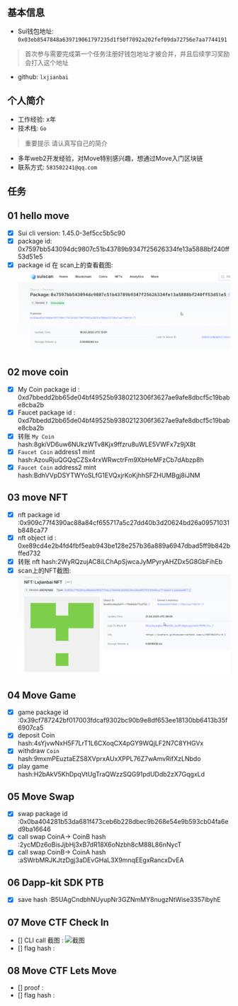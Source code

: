 ## 基本信息
- Sui钱包地址: `0x03eb8547848a639719061797235d1f50f7092a202fef09da72756e7aa7744191`
> 首次参与需要完成第一个任务注册好钱包地址才被合并，并且后续学习奖励会打入这个地址
- github: `lxjianbai`

## 个人简介
- 工作经验: x年
- 技术栈: `Go`
> 重要提示 请认真写自己的简介
- 多年web2开发经验，对Move特别感兴趣，想通过Move入门区块链
- 联系方式: `583502241@qq.com` 

## 任务

##   01 hello move  
- [x] Sui cli version: 1.45.0-3ef5cc5b5c90
- [x] package id: 0x7597bb543094dc9807c51b43789b9347f25626334fe13a5888bf240ff53d51e5
- [x] package id 在 scan上的查看截图:![Scan截图](./images/1.png)

##   02 move coin
- [x] My Coin package id : 0xd7bbedd2bb65de04bf49525b9380212306f3627ae9afe8dbcf5c19babe8cba2b
- [x] Faucet package id : 0xd7bbedd2bb65de04bf49525b9380212306f3627ae9afe8dbcf5c19babe8cba2b
- [x] 转账 `My Coin` hash:8gkiVD6uw6NUkzWTv8Kjx9ffzru8uWLE5VWFx7z9jX8t
- [x] `Faucet Coin` address1 mint hash:AzouRjuQGQqCZSx4rxWRwctrFm9XbHeMFzCb7dAbzp8h
- [x] `Faucet Coin` address2 mint hash:BdhVVpDSYTWYoSLfG1EVQxjrKoKjhhSFZHUMBgj8iJNM

##   03 move NFT
- [x] nft package id :0x909c77f4390ac88a84cf655717a5c27dd40b3d20624bd26a09571031b848ca77
- [x] nft object id : 0xe89cd4e2b4fd4fbf5eab943be128e257b36a889a6947dbad5ff9b842bffed732
- [x] 转账 nft  hash:2WyRQzujAC8iLChApSjwcaJyMPyryAHZDx5G8GbFihEb
- [x] scan上的NFT截图:![Scan截图](./images/3.png)

##   04 Move Game
- [x] game package id :0x39cf787242bf017003fdcaf9302bc90b9e8df653ee18130bb6413b35f6907ca5
- [x] deposit Coin hash:4sYjvwNxH5F7LrT1L6CXoqCX4pGY9WQjLF2N7C8YHGVx
- [x] withdraw `Coin` hash:9mxmPEuztaEZS8XVprxAUxXPPL76Z7wAmvRifXzLNbdo
- [x] play game hash:H2bAkV5KhDpqVtUgTraQWzzSQG91pdUDdb2zX7GqgxLd

##   05 Move Swap
- [x] swap package id :0x0ba404281b53da681f473ceb6b228dbec9b268e54e9b593cb04fa6ed9ba16646
- [x] call swap CoinA-> CoinB  hash :2ycMDz6oBisJjbHj3xB7dR18X6oNzbh8cM88L86nNycT
- [x] call swap CoinB-> CoinA  hash :aSWrbMRJKJtzDgj3aDEvGHaL3X9mnqEEgxRancxDvEA

##   06 Dapp-kit SDK PTB
- [x] save hash :B5UAgCndbhNUyupNr3GZNmMY8nugzNtWise3357ibyhE

##   07 Move CTF Check In
- [] CLI call 截图 : ![截图](./images/你的图片地址)
- [] flag hash :

##   08 Move CTF Lets Move
- [] proof : 
- [] flag hash :

